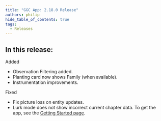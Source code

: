 ```yaml
---
title: "GGC App: 2.18.0 Release"
authors: philip
hide_table_of_contents: true
tags:
  - Releases
---
```


## In this release:

Added
* Observation Filtering added.
* Planting card now shows Family (when available).
* Instrumentation improvements.

Fixed
* Fix picture loss on entity updates.
* Lurk mode does not show incorrect current chapter data.
  To get the app, see the [Getting Started page](/docs/user-guide/get-started/overview).